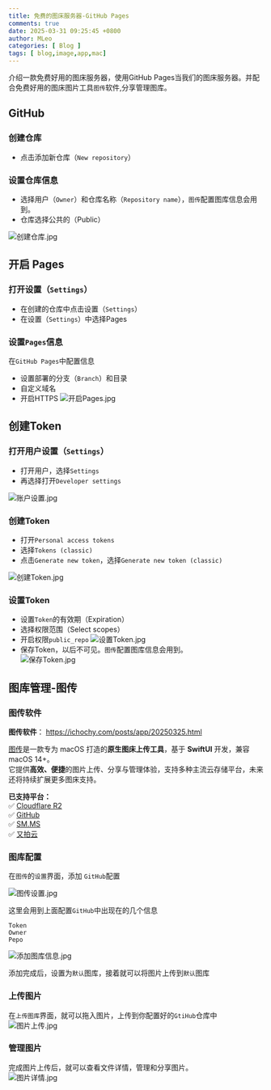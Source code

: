 ```yaml
---
title: 免费的图床服务器-GitHub Pages
comments: true
date: 2025-03-31 09:25:45 +0800
author: MLeo
categories: [ Blog ]
tags: [ blog,image,app,mac]
---
```


介绍一款免费好用的图床服务器，使用GitHub Pages当我们的图床服务器。并配合免费好用的图床图片工具`图传`软件,分享管理图库。

## GitHub

### 创建仓库
- 点击添加新仓库（`New repository`）
### 设置仓库信息
- 选择用户（`Owner`）和仓库名称（`Repository name`），`图传`配置图库信息会用到。  
- 仓库选择公共的（Public）

![创建仓库.jpg](https://image.ichochy.com/GitHub/创建仓库.jpg)


## 开启 Pages
### 打开设置（`Settings`）
- 在创建的仓库中点击设置（`Settings`）    
- 在设置（`Settings`）中选择Pages   
### 设置`Pages`信息  
在`GitHub Pages`中配置信息  
- 设置部署的分支（`Branch`）和目录  
- 自定义域名
- 开启HTTPS
![开启Pages.jpg](https://image.ichochy.com/GitHub/开启Pages.jpg)



## 创建Token

### 打开用户设置（`Settings`）
- 打开用户，选择`Settings`
- 再选择打开`Developer settings`

![账户设置.jpg](https://image.ichochy.com/GitHub/账户设置.jpg)

### 创建Token
- 打开`Personal access tokens`
- 选择`Tokens (classic)`
- 点击`Generate new token`，选择`Generate new token (classic)`

![创建Token.jpg](https://image.ichochy.com/GitHub/创建Token.jpg)
### 设置Token
- 设置`Token`的有效期（Expiration）
- 选择权限范围（Select scopes）
- 开启权限`public_repo`
![设置Token.jpg](https://image.ichochy.com/GitHub/设置Token.jpg)
- 保存Token，以后不可见。`图传`配置图库信息会用到。  
![保存Token.jpg](https://image.ichochy.com/GitHub/保存Token.jpg)

## 图库管理-图传
### 图传软件
**图传软件**： https://ichochy.com/posts/app/20250325.html

[图传](https://file.ichochy.com/iUploader.zip)是一款专为 macOS 打造的**原生图床上传工具**，基于 **SwiftUI** 开发，兼容 macOS 14+。  
它提供**高效、便捷**的图片上传、分享与管理体验，支持多种主流云存储平台，未来还将持续扩展更多图床支持。

**已支持平台：**  
✅ [Cloudflare R2](https://ichochy.com/posts/blog/20250325.html)  
✅ [GitHub](https://ichochy.com/posts/blog/20250331.html)  
✅ [SM.MS](https://sm.ms)  
✅ [又拍云](https://www.upyun.com/league) 
 


### 图库配置
在`图传`的`设置`界面，添加 `GitHub`配置  

![图传设置.jpg](https://image.ichochy.com/GitHub/图传设置.jpg)

这里会用到上面配置`GitHub`中出现在的几个信息
```shell
Token
Owner
Pepo
```
![添加图库信息.jpg](https://image.ichochy.com/GitHub/添加图库信息.jpg)


添加完成后，设置为`默认`图库，接着就可以将图片上传到`默认`图库  

### 上传图片
在`上传图库`界面，就可以拖入图片，上传到你配置好的`GtiHub`仓库中  
![图片上传.jpg](https://image.ichochy.com/GitHub/图片上传.jpg)

### 管理图片
完成图片上传后，就可以查看文件详情，管理和分享图片。   
![图片详情.jpg](https://image.ichochy.com/GitHub/图片详情.jpg)






